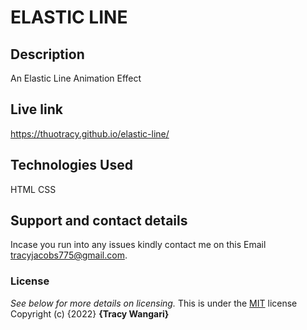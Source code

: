 # ELASTIC LINE


## Description
An Elastic Line Animation Effect

## Live link
https://thuotracy.github.io/elastic-line/


## Technologies Used
HTML
CSS

## Support and contact details
Incase you run into any issues kindly contact me on this Email tracyjacobs775@gmail.com.

### License
*See below for more details on licensing.*
This is under the [MIT](LICENSE) license
Copyright (c) {2022} **{Tracy Wangari}**
